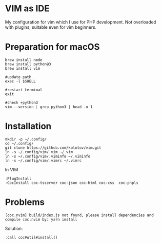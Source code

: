 # VIM as IDE

My configuration for vim which I use for PHP development.
Not overloaded with plugins, suitable even for vim beginners.

# Preparation for macOS

```
brew install node
brew install python@3
brew install vim

#update path
exec -l $SHELL

#restart terminal
exit

#check +python3
vim --version | grep python3 | head -n 1
 ```
# Installation
```
mkdir -p ~/.config/
cd ~/.config/
git clone https://github.com/kolotov/vim.git
ln -s ~/.config/vim/.vim ~/.vim
ln -s ~/.config/vim/.viminfo ~/.viminfo
ln -s ~/.config/vim/.vimrc ~/.vimrc
```
In VIM
```
:PlugInstall
:CocInstall coc-tsserver coc-json coc-html coc-css  coc-phpls
```
# Problems

```
[coc.nvim] build/index.js not found, please install dependencies and compile coc.nvim by: yarn install
```

Solution:
```
:call coc#util#install()
```
